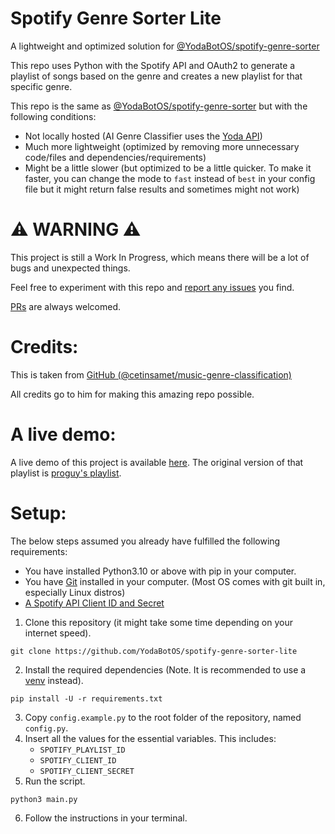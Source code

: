 # Spotify Genre Sorter Lite
A lightweight and optimized solution for [@YodaBotOS/spotify-genre-sorter](https://github.com/YodaBotOS/spotify-genre-sorter)

This repo uses Python with the Spotify API and OAuth2 to generate a playlist of songs based on the genre and creates a new playlist for that specific genre.

This repo is the same as [@YodaBotOS/spotify-genre-sorter](https://github.com/YodaBotOS/spotify-genre-sorter) but with the following conditions:
- Not locally hosted (AI Genre Classifier uses the [Yoda API](https://api.yodabot.xyz))
- Much more lightweight (optimized by removing more unnecessary code/files and dependencies/requirements)
- Might be a little slower (but optimized to be a little quicker. To make it faster, you can change the mode to `fast` instead of `best` in your config file but it might return false results and sometimes might not work)

# ⚠️ WARNING ⚠️
This project is still a Work In Progress, which means there will be a lot of bugs and unexpected things.

Feel free to experiment with this repo and [report any issues](https://github.com/YodaBotOS/spotify-genre-sorter-lite/issues) you find.

[PRs](https://github.com/YodaBotOS/spotify-genre-sorter-lite/pulls) are always welcomed.

# Credits:
This is taken from [GitHub (@cetinsamet/music-genre-classification)](https://github.com/cetinsamet/music-genre-classification)

All credits go to him for making this amazing repo possible.

# A live demo:
A live demo of this project is available [here](https://playlist.proguy914629.link/grouped). The original version of that playlist is [proguy's playlist](https://playlist.proguy914629.link/all).

# Setup:
The below steps assumed you already have fulfilled the following requirements:
- You have installed Python3.10 or above with pip in your computer. 
- You have [Git](https://git-scm.com/) installed in your computer. (Most OS comes with git built in, especially Linux distros)
- [A Spotify API Client ID and Secret](https://developer.spotify.com)

1. Clone this repository (it might take some time depending on your internet speed).
```shell
git clone https://github.com/YodaBotOS/spotify-genre-sorter-lite
```
2. Install the required dependencies (Note. It is recommended to use a [venv](https://docs.python.org/3/library/venv.html) instead).
```shell
pip install -U -r requirements.txt
```
3. Copy `config.example.py` to the root folder of the repository, named `config.py`.
4. Insert all the values for the essential variables. This includes:
    - `SPOTIFY_PLAYLIST_ID`
    - `SPOTIFY_CLIENT_ID`
    - `SPOTIFY_CLIENT_SECRET`
5. Run the script.
```shell
python3 main.py
```
6. Follow the instructions in your terminal.
